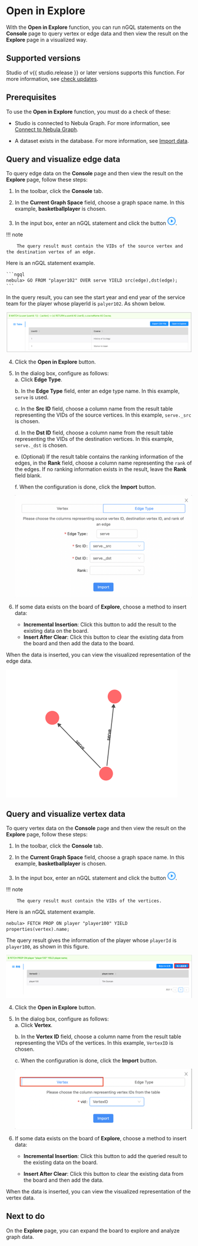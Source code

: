 # Open in Explore

With the **Open in Explore** function, you can run nGQL statements on the **Console** page to query vertex or edge data and then view the result on the **Explore** page in a visualized way.

## Supported versions

Studio of v{{ studio.release }} or later versions supports this function. For more information, see [check updates](../about-studio/st-ug-check-updates.md).

## Prerequisites

To use the **Open in Explore** function, you must do a check of these:

- Studio is connected to Nebula Graph. For more information, see [Connect to Nebula Graph](../deploy-connect/st-ug-connect.md).

- A dataset exists in the database. For more information, see [Import data](../quick-start/st-ug-import-data.md).

## Query and visualize edge data

To query edge data on the **Console** page and then view the result on the **Explore** page, follow these steps:

1. In the toolbar, click the **Console** tab.

2. In the **Current Graph Space** field, choose a graph space name. In this example, **basketballplayer** is chosen.

3. In the input box, enter an nGQL statement and click the button ![Icon of Run](../figs/st-ug-008.png "Run").  

  !!! note

        The query result must contain the VIDs of the source vertex and the destination vertex of an edge.

   Here is an nGQL statement example.

    ```ngql
    nebula> GO FROM "player102" OVER serve YIELD src(edge),dst(edge);
    ```

   In the query result, you can see the start year and end year of the service team for the player whose playerId is `palyer102`. As shown below.

   ![The Result window shows the queried edge data, including the VIDs of the source vertex and the destination vertex](../figs/st-ug-037.png "Edge data")

4. Click the **Open in Explore** button.

5. In the dialog box, configure as follows:  
   a. Click **Edge Type**.  

   b. In the **Edge Type** field, enter an edge type name. In this example, `serve` is used.  

   c. In the **Src ID** field, choose a column name from the result table representing the VIDs of the source vertices. In this example, `serve._src` is chosen.  

   d. In the **Dst ID** field, choose a column name from the result table representing the VIDs of the destination vertices. In this example, `serve._dst` is chosen.  

   e. (Optional) If the result table contains the ranking information of the edges, in the **Rank** field, choose a column name representing the `rank` of the edges. If no ranking information exists in the result, leave the **Rank** field blank.  

   f. When the configuration is done, click the **Import** button.  

   ![The dialog box for you to configure the edge data](../figs/st-ug-038-1.png "Configure edge data")

6. If some data exists on the board of **Explore**, choose a method to insert data:

   - **Incremental Insertion**: Click this button to add the result to the existing data on the board.
   - **Insert After Clear**: Click this button to clear the existing data from the board and then add the data to the board.

When the data is inserted, you can view the visualized representation of the edge data.

![The edge data is represented on the Explore board](../figs/st-ug-044-1.png "Visualize edge data")

## Query and visualize vertex data

To query vertex data on the **Console** page and then view the result on the **Explore** page, follow these steps:

1. In the toolbar, click the **Console** tab.

2. In the **Current Graph Space** field, choose a graph space name. In this example, **basketballplayer** is chosen.

3. In the input box, enter an nGQL statement and click the button ![Icon of Run](../figs/st-ug-008.png "Run").

  !!! note

        The query result must contain the VIDs of the vertices.

   Here is an nGQL statement example.

   ```ngql
   nebula> FETCH PROP ON player "player100" YIELD properties(vertex).name;
   ```

   The query result gives the information of the player whose `playerId` is `player100`, as shown in this figure.

   ![The Result window shows the queried vertex data](../figs/st-ug-043-1.png "Vertex data")

4. Click the **Open in Explore** button.

5. In the dialog box, configure as follows:  
   a. Click **Vertex**.  
   
   b. In the **Vertex ID** field, choose a column name from the result table representing the VIDs of the vertices. In this example, `VertexID` is chosen.  
   
   c. When the configuration is done, click the **Import** button.

   ![The dialog box for you to configure the vertex data](../figs/st-ug-047-1.png "Configure vertex data")  

6. If some data exists on the board of **Explore**, choose a method to insert data:

   - **Incremental Insertion**: Click this button to add the queried result to the existing data on the board.

   - **Insert After Clear**: Click this button to clear the existing data from the board and then add the data.

When the data is inserted, you can view the visualized representation of the vertex data.

## Next to do

On the **Explore** page, you can expand the board to explore and analyze graph data.
